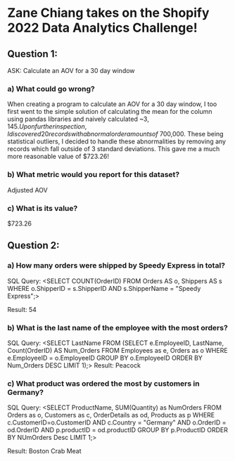 # Zane Chiang takes on the Shopify 2022 Data Analytics Challenge!

## Question 1:
  ASK: Calculate an AOV for a 30 day window

### a) What could go wrong?
  When creating a program to calculate an AOV for a 30 day window, I too first went to the simple solution of calculating the mean for the column using pandas libraries and naively calculated ~$3,145. Upon further inspection, I discovered 20 records with abnormal order amounts of ~$700,000. These being statistical outliers, I decided to handle these abnormalities by removing any records which fall outside of 3 standard deviations. This gave me a much more reasonable value of $723.26!
### b) What metric would you report for this dataset?
  Adjusted AOV

### c) What is its value?
  $723.26


## Question 2:

### a) How many orders were shipped by Speedy Express in total?
  SQL Query:
  <SELECT COUNT(OrderID) FROM Orders AS o, Shippers AS s WHERE o.ShipperID = s.ShipperID AND s.ShipperName = "Speedy Express";>

  Result: 
  54

### b) What is the last name of the employee with the most orders?
SQL Query:
<SELECT LastName FROM (SELECT e.EmployeeID, LastName, Count(OrderID) AS Num_Orders FROM Employees as e, Orders as o WHERE e.EmployeeID = o.EmployeeID GROUP BY o.EmployeeID ORDER BY Num_Orders DESC LIMIT 1);>
  Result: 
  Peacock
### c) What product was ordered the most by customers in Germany?
SQL Query:
<SELECT ProductName, SUM(Quantity) as NumOrders FROM Orders as o, Customers as c, OrderDetails as od, Products as p WHERE c.CustomerID=o.CustomerID AND c.Country = "Germany" AND o.OrderID = od.OrderID AND p.productID = od.productID GROUP BY p.ProductID ORDER BY NUmOrders Desc LIMIT 1;>

  Result:
  Boston Crab Meat


